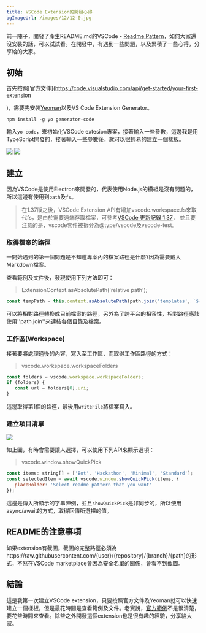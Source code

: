 ```yaml
---
title: VSCode Extension的開發心得
bgImageUrl: /images/12/12-0.jpg
---
```


 前一陣子，開發了產生README.md的VSCode - [Readme Pattern](https://marketplace.visualstudio.com/items?itemName=thomascsd.vscode-readme-pattern)，如何大家還沒安裝的話，可以試試看。在開發中，有遇到一些問題，以及累積了一些心得，分享給的大家。

## 初始

首先按照[官方文件](https://code.visualstudio.com/api/get-started/your-first-extension

)，需要先安裝[Yeoman](https://yeoman.io/)以及VS Code Extension Generator。

```
npm install -g yo generator-code
```

輸入``yo code``，來初始化VSCode extesion專案，接著輸入一些參數，這邊我是用TypeScript開發的，接著輸入一些參數後，就可以很輕易的建立一個樣板。

<img class="img-responsive" src="/images/12/12-01.png">

<img class="img-responsive" src="/images/12/12-02.png">

## 建立

因為VSCode是使用Electron來開發的，代表使用Node.js的模組是沒有問題的，所以這邊有使用到``path``及``fs``。

> 在1.37版之後，VSCode Extension API有增加vscode.workspace.fs來取代fs，是由於需要遠端存取檔案，可參考[VSCode 更新記錄 1.37](https://code.visualstudio.com/updates/v1_37#_extension-authoring)， 並且要注意的是，vscode套件被拆分為@type/vsocde及vscode-test。

### 取得檔案的路徑

一開始遇到的第一個問題是不知道專案內的檔案路徑是什麼?因為需要戴入Markdown檔案。

查看範例及文件後，發現使用下列方法即可：

>  ExtensionContext.asAbsolutePath('relative path');

```javascript
const tempPath = this.context.asAbsolutePath(path.join('templates', `${selectedItem}.md`));
```

可以將相對路徑轉換成目前檔案的路徑，另外為了跨平台的相容性，相對路徑應該使用''path.join''來連結各個目錄及檔案。

### 工作區(Workspace)

接著要將處理過後的內容，寫入至工作區，而取得工作區路徑的方式：

> vscode.workspace.workspaceFolders

```javascript
const folders = vscode.workspace.workspaceFolders;
if (folders) {
   const url = folders[0].uri;
}
```

這邊取得第1個的路徑，最後用``writeFile``將檔案寫入。

### 建立項目清單

<img class="img-responsive" src="/images/12/12-03.png">

如上圖，有時會需要讓人選擇，可以使用下列API來顯示選項：

> vscode.window.showQuickPick

```javascript
const items: string[] = ['Bot', 'Hackathon', 'Minimal', 'Standard'];
const selectedItem = await vscode.window.showQuickPick(items, {
   placeHolder: 'Select readme pattern that you want'
});
```

這邊是傳入所顯示的字串陣例，並且``showQuickPick``是非同步的，所以使用async/await的方式，取得回傳所選擇的值。

## README的注意事項

如果extension有截圖，截圖的完整路徑必須為https://raw.githubusercontent.com/{user}/{repository}/{branch}/{path}的形式，不然在VSCode marketplace會因為安全名單的關係，會看不到截圖。

## 結論

這是我第一次建立VSCode extension，只要按照官方文件及Yeoman就可以快速建立一個樣板，但是最花時間是查看範例及文件。老實說，[官方範例](https://github.com/microsoft/vscode-extension-samples)不是很清楚，要花些時間來查看。除些之外開發這個extension也是很有趣的經驗，分享給大家。



